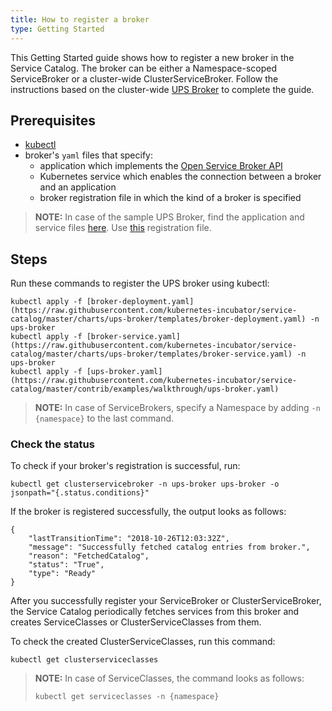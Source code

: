 ```yaml
---
title: How to register a broker
type: Getting Started
---
```


This Getting Started guide shows how to register a new broker in the Service Catalog. The broker can be either a Namespace-scoped ServiceBroker or a cluster-wide ClusterServiceBroker. Follow the instructions based on the cluster-wide [UPS Broker](https://github.com/kubernetes-incubator/service-catalog/tree/master/charts/ups-broker) to complete the guide.

## Prerequisites

* [kubectl](https://kubernetes.io/docs/tasks/tools/install-kubectl/#install-kubectl)
* broker's `yaml` files that specify:
  * application which implements the [Open Service Broker API](https://www.openservicebrokerapi.org/)
  * Kubernetes service which enables the connection between a broker and an application
  * broker registration file in which the kind of a broker is specified

> **NOTE:** In case of the sample UPS Broker, find the application and service files [here](https://github.com/kubernetes-incubator/service-catalog/tree/master/charts/ups-broker/templates). Use [this](https://github.com/kubernetes-incubator/service-catalog/blob/master/contrib/examples/walkthrough/ups-broker.yaml) registration file.

## Steps

Run these commands to register the UPS broker using kubectl:

```
kubectl apply -f [broker-deployment.yaml](https://raw.githubusercontent.com/kubernetes-incubator/service-catalog/master/charts/ups-broker/templates/broker-deployment.yaml) -n ups-broker
kubectl apply -f [broker-service.yaml](https://raw.githubusercontent.com/kubernetes-incubator/service-catalog/master/charts/ups-broker/templates/broker-service.yaml) -n ups-broker
kubectl apply -f [ups-broker.yaml](https://raw.githubusercontent.com/kubernetes-incubator/service-catalog/master/contrib/examples/walkthrough/ups-broker.yaml)
```
>**NOTE:** In case of ServiceBrokers, specify a Namespace by adding ``-n {namespace}`` to the last command.

### Check the status

To check if your broker's registration is successful, run:

```
kubectl get clusterservicebroker -n ups-broker ups-broker -o jsonpath="{.status.conditions}"
```

If the broker is registered successfully, the output looks as follows:

```
{
    "lastTransitionTime": "2018-10-26T12:03:32Z",
    "message": "Successfully fetched catalog entries from broker.",
    "reason": "FetchedCatalog",
    "status": "True",
    "type": "Ready"
}
```

After you successfully register your ServiceBroker or ClusterServiceBroker, the Service Catalog periodically fetches services from this broker and creates ServiceClasses or ClusterServiceClasses from them.

To check the created ClusterServiceClasses, run this command:
```
kubectl get clusterserviceclasses
```

>**NOTE:** In case of ServiceClasses, the command looks as follows:
>
>```
>kubectl get serviceclasses -n {namespace}
>```
